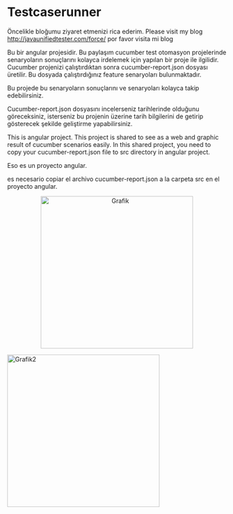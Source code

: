 # Testcaserunner
Öncelikle bloğumu ziyaret etmenizi rica ederim.
Please visit my blog http://javaunifiedtester.com/force/
por favor visita mi blog

Bu bir angular projesidir.
Bu paylaşım cucumber test otomasyon projelerinde senaryoların sonuçlarını
 kolayca irdelemek için yapılan bir proje ile ilgilidir.
Cucumber projenizi çalıştırdıktan sonra cucumber-report.json dosyası üretilir.
Bu dosyada çalıştırdığınız feature senaryoları bulunmaktadır.

Bu projede bu senaryoların sonuçlarını ve senaryoları kolayca takip edebilirsiniz.

Cucumber-report.json dosyasını incelerseniz tarihlerinde olduğunu göreceksiniz, isterseniz bu projenin
üzerine tarih bilgilerini de getirip gösterecek şekilde geliştirme yapabilirsiniz.

This is angular project.
This project is shared to see as a web and graphic result of cucumber scenarios easily.
In this shared project, you need to copy your cucumber-report.json file to src directory in angular project.


Eso es un proyecto angular.

es necesario copiar el archivo cucumber-report.json a la carpeta src en el proyecto angular.


 <p align="center">
  <img src="http://javaunifiedtester.com/force/public/grafik.PNG" width="350" title="Grafik">
</p>
<p>
  <img src="http://javaunifiedtester.com/force/public/grafik2.PNG" width="350" title="Grafik2">
  </p>
